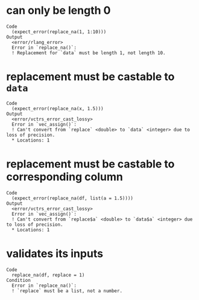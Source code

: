 # can only be length 0

    Code
      (expect_error(replace_na(1, 1:10)))
    Output
      <error/rlang_error>
      Error in `replace_na()`:
      ! Replacement for `data` must be length 1, not length 10.

# replacement must be castable to `data`

    Code
      (expect_error(replace_na(x, 1.5)))
    Output
      <error/vctrs_error_cast_lossy>
      Error in `vec_assign()`:
      ! Can't convert from `replace` <double> to `data` <integer> due to loss of precision.
      * Locations: 1

# replacement must be castable to corresponding column

    Code
      (expect_error(replace_na(df, list(a = 1.5))))
    Output
      <error/vctrs_error_cast_lossy>
      Error in `vec_assign()`:
      ! Can't convert from `replace$a` <double> to `data$a` <integer> due to loss of precision.
      * Locations: 1

# validates its inputs

    Code
      replace_na(df, replace = 1)
    Condition
      Error in `replace_na()`:
      ! `replace` must be a list, not a number.

